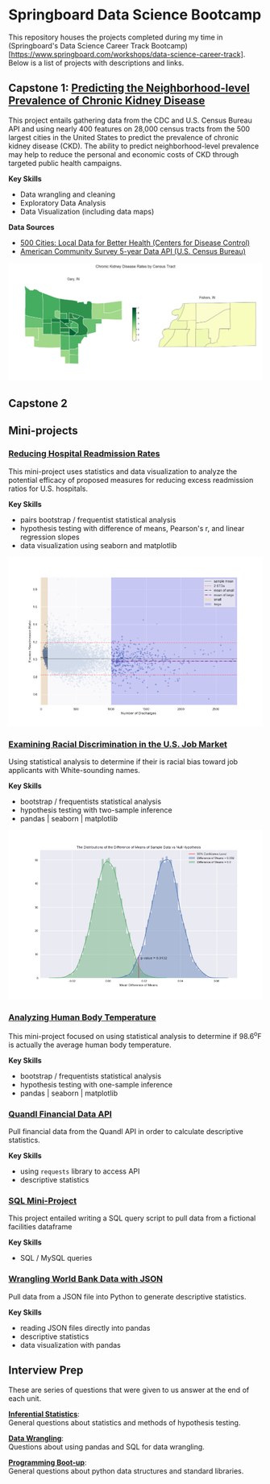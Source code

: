 # Springboard Data Science Bootcamp
This repository houses the projects completed during my time in (Springboard's Data Science Career Track Bootcamp)[https://www.springboard.com/workshops/data-science-career-track]. Below is a list of projects with descriptions and links.

## Capstone 1: [Predicting the Neighborhood-level Prevalence of Chronic Kidney Disease](predicting_chronic_disease)
This project entails gathering data from the CDC and U.S. Census Bureau API and using nearly 400 features on 28,000 census tracts from the 500 largest cities in the United States to predict the prevalence of chronic kidney disease (CKD). The ability to predict neighborhood-level prevalence may help to reduce the personal and economic costs of CKD through targeted public health campaigns.

**Key Skills**

* Data wrangling and cleaning
* Exploratory Data Analysis
* Data Visualization (including data maps)

**Data Sources**

* [500 Cities: Local Data for Better Health (Centers for Disease Control)](https://catalog.data.gov/dataset/500-cities-local-data-for-better-health-b32fd)
* [American Community Survey 5-year Data API (U.S. Census Bureau)](https://www.census.gov/data/developers/data-sets/acs-5year.html)

![CKD prevelance in two Indiana cities](predicting_chronic_disease/img/two_cities.png)

## Capstone 2


## Mini-projects
### [Reducing Hospital Readmission Rates](EDA_hospital_readmission)
This mini-project uses statistics and data visualization to analyze the potential efficacy of proposed measures for reducing excess readmission ratios for U.S. hospitals. 

**Key Skills**

* pairs bootstrap / frequentist statistical analysis
* hypothesis testing with difference of means, Pearson's r, and linear regression slopes
* data visualization using seaborn and matplotlib

![scatter plot with subgroup means](EDA_hospital_readmission/img/scatterplot_w_means.png)

### [Examining Racial Discrimination in the U.S. Job Market](EDA_racial_discrimination)
Using statistical analysis to determine if their is racial bias toward job applicants with White-sounding names.

**Key Skills**

* bootstrap / frequentists statistical analysis
* hypothesis testing with two-sample inference
* pandas | seaborn | matplotlib

![Distributions of the Difference of Means](EDA_racial_discrimination/img/diff_of_means_distros.png)

### [Analyzing Human Body Temperature](EDA_human_temperature)
This mini-project focused on using statistical analysis to determine if 98.6<sup>o</sup>F is actually the average human body temperature.

**Key Skills**

* bootstrap / frequentists statistical analysis
* hypothesis testing with one-sample inference
* pandas | seaborn | matplotlib

### [Quandl Financial Data API](API)
Pull financial data from the Quandl API in order to calculate descriptive statistics.

**Key Skills**
* using `requests` library to access API
* descriptive statistics

### [SQL Mini-Project](sql_mini_project.sql)
This project entailed writing a SQL query script to pull data from a fictional facilities dataframe

**Key Skills**
* SQL / MySQL queries

### [Wrangling World Bank Data with JSON](data_wrangling_json)
Pull data from a JSON file into Python to generate descriptive statistics.

**Key Skills**
* reading JSON files directly into pandas
* descriptive statistics
* data visualization with pandas

## Interview Prep
These are series of questions that were given to us answer at the end of each unit.

**[Inferential Statistics](interview_prep/inferential_statistics.md)**: <br />
General questions about statistics and methods of hypothesis testing.

**[Data Wrangling](interview_prep/data_wrangling.md)**:<br />
Questions about using pandas and SQL for data wrangling.

**[Programming Boot-up](interview_prep/programming_boot-up.md)**:<br />
General questions about python data structures and standard libraries.

